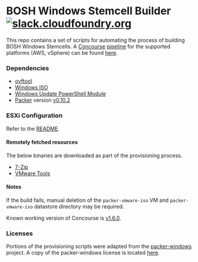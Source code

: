 # BOSH Windows Stemcell Builder [![slack.cloudfoundry.org](https://slack.cloudfoundry.org/badge.svg)](https://slack.cloudfoundry.org)

This repo contains a set of scripts for automating the process of building BOSH Windows Stemcells. A [Concourse](http://concourse.ci/) [pipeline](https://github.com/cloudfoundry-incubator/greenhouse-ci/blob/master/bosh-windows-stemcells.yml) for the supported platforms (AWS, vSphere) can be found [here](https://main.bosh-ci.cf-app.com/pipelines/windows-stemcells).

### Dependencies

* [ovftool](https://www.vmware.com/support/developer/ovf/)
* [Windows ISO](https://www.microsoft.com/en-us/evalcenter/evaluate-windows-server-2012-r2)
* [Windows Update PowerShell Module](https://gallery.technet.microsoft.com/scriptcenter/2d191bcd-3308-4edd-9de2-88dff796b0bc)
* [Packer](https://www.packer.io) version [v0.10.2](https://releases.hashicorp.com/packer/0.10.2/)

### ESXi Configuration

Refer to the [README](./vsphere/README.md).

#### Remotely fetched resources

The below binaries are downloaded as part of the provisioning process.

* [7-Zip](http://www.7-zip.org/a/7z920-x64.msi)
* [VMware Tools](http://softwareupdate.vmware.com/cds/vmw-desktop/ws/12.1.1/3770994/windows/packages/tools-windows.tar)

#### Notes

If the build fails, manual deletion of the `packer-vmware-iso` VM and `packer-vmware-iso` datastore directory may be required.

Known working version of Concourse is [v1.6.0](http://concourse.ci/downloads.html#v160).

### Licenses

Portions of the provisioning scripts were adapted from the [packer-windows](https://github.com/joefitzgerald/packer-windows) project. A copy of the packer-windows license is located [here](vsphere/scripts/LICENSE).

